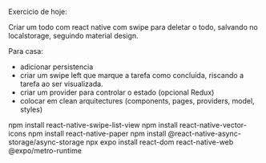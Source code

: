 Exercicio de hoje:

Criar um todo com react native com swipe para deletar o todo, salvando no localstorage, seguindo material design.

Para casa: 
* adicionar persistencia
* criar um swipe left que marque a tarefa como concluida, riscando a tarefa ao ser visualizada.
* criar um provider para controlar o estado (opcional Redux)
* colocar em clean arquitectures (components, pages, providers, model, styles)


npm install react-native-swipe-list-view
npm install react-native-vector-icons
npm install react-native-paper 
npm install @react-native-async-storage/async-storage
npx expo install react-dom react-native-web @expo/metro-runtime